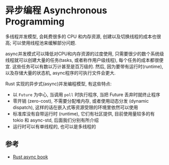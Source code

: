 # 异步编程 Asynchronous Programming

多线程并发模型, 会耗费很多的 CPU 和内存资源, 创建以及切换线程的成本也很高; 可以使用线程池来缓解部分问题.

async并发模式可以降低对CPU和内存资源的过度使用, 只需要很少的数个系统级线程就可以创建大量的任务(tasks,
或者称作用户级线程), 每个任务的成本都很便宜.
这些任务可以有数以万计甚至是百万级的.
然后, 因为要带有运行时(runtime), 以及存储大量的状态机, async程序的可执行文件会更大.

Rust 实现的异步式(async)并发编程模型, 有这些特点:

- 以 `Future` 为中心, 当调用 `poll` 时执行程序, 当把 Future 丢弃时就终止程序
- 零开销 (zero-cost), 不需要分配堆内存, 或者使用动态分发 (dynamic dispatch), 这样的话在嵌入式等资源受限的环境里依然可以使用
- 标准库没有自带运行时 (runtime), 它们有社区提供, 目前使用量较多的有 tokio 和 async-std, 后面我们分别有所介绍
- 运行时可以有单线程的, 也可以是多线程的

## 参考

- [Rust async book](https://rust-lang.github.io/async-book/)
